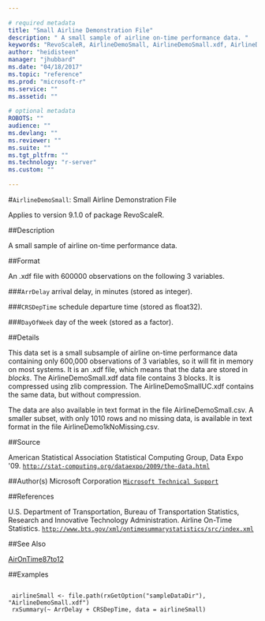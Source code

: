 ```yaml
--- 
 
# required metadata 
title: "Small Airline Demonstration File" 
description: " A small sample of airline on-time performance data. " 
keywords: "RevoScaleR, AirlineDemoSmall, AirlineDemoSmall.xdf, AirlineDemoSmallUC.xdf, AirlineDemoSmall.csv, AirlineDemo1kNoMissing.csv, datasets" 
author: "heidisteen" 
manager: "jhubbard" 
ms.date: "04/18/2017" 
ms.topic: "reference" 
ms.prod: "microsoft-r" 
ms.service: "" 
ms.assetid: "" 
 
# optional metadata 
ROBOTS: "" 
audience: "" 
ms.devlang: "" 
ms.reviewer: "" 
ms.suite: "" 
ms.tgt_pltfrm: "" 
ms.technology: "r-server" 
ms.custom: "" 
 
--- 
```

 
 
 
 
 
 
 
 #`AirlineDemoSmall`: Small Airline Demonstration File

 Applies to version 9.1.0 of package RevoScaleR.
 
 ##Description
 
A small sample of airline on-time performance data.
 
 
 ##Format
 
An .xdf file with 600000 observations on the following 3 variables.


###`ArrDelay`
arrival delay, in minutes (stored as integer).


###`CRSDepTime`
schedule departure time (stored as float32).


###`DayOfWeek`
day of the week (stored as a factor).



 
 
 ##Details
 
This data set is a small subsample of airline on-time performance data
containing only 600,000 observations of 3 variables, so it will fit in 
memory on most systems. It is an .xdf
file, which means that the data are stored in *blocks*. The
AirlineDemoSmall.xdf data file contains 3 blocks.  It is compressed
using zlib compression.  The AirlineDemoSmallUC.xdf contains
the same data, but without compression.

The data are also available in text format in the file
AirlineDemoSmall.csv. A smaller subset, with only 1010 rows and no
missing data, is available in text format in the file
AirlineDemo1kNoMissing.csv.
 
 
 ##Source
 
American Statistical Association Statistical Computing Group, Data Expo '09.
[`http://stat-computing.org/dataexpo/2009/the-data.html`](http://stat-computing.org/dataexpo/2009/the-data.html)

 
 
 ##Author(s)
 Microsoft Corporation [`Microsoft Technical Support`](https://go.microsoft.com/fwlink/?LinkID=698556&clcid=0x409)
 
 
 ##References
 
U.S. Department of Transportation, Bureau of Transportation Statistics,
Research and Innovative Technology Administration. Airline On-Time Statistics. 
[`http://www.bts.gov/xml/ontimesummarystatistics/src/index.xml`](http://www.bts.gov/xml/ontimesummarystatistics/src/index.xml)


 
 
 ##See Also
 
[AirOnTime87to12](AirOnTime87to12.md)
   
 ##Examples

 ```
   
  airlineSmall <- file.path(rxGetOption("sampleDataDir"), "AirlineDemoSmall.xdf")
  rxSummary(~ ArrDelay + CRSDepTime, data = airlineSmall)
 
```
 
 
